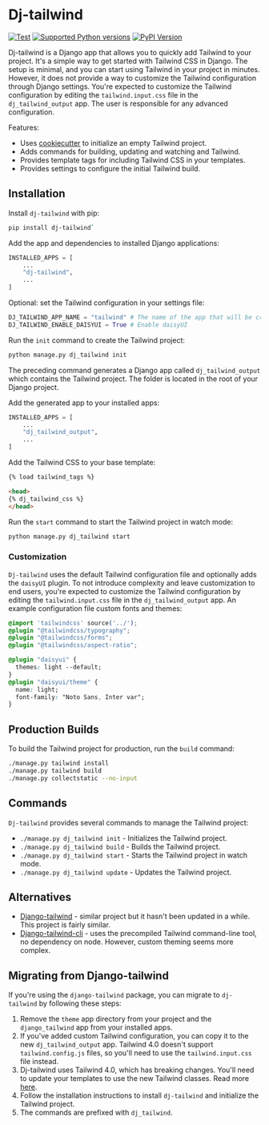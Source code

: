 # Dj-tailwind

[![Test](https://github.com/adinhodovic/dj-tailwind/actions/workflows/ci-cd.yml/badge.svg)](https://github.com/adinhodovic/dj-tailwind/actions/workflows/ci-cd.yml)
[![Supported Python versions](https://img.shields.io/pypi/pyversions/dj-tailwind.svg)](https://pypi.org/project/dj-tailwind/)
[![PyPI Version](https://img.shields.io/pypi/v/dj-tailwind.svg?style=flat)](https://pypi.org/project/dj-tailwind/)

Dj-tailwind is a Django app that allows you to quickly add Tailwind to your project. It's a simple way to get started with Tailwind CSS in Django. The setup is minimal, and you can start using Tailwind in your project in minutes. However, it does not provide a way to customize the Tailwind configuration through Django settings. You're expected to customize the Tailwind configuration by editing the `tailwind.input.css` file in the `dj_tailwind_output` app. The user is responsible for any advanced configuration.

Features:

- Uses [cookiecutter](https://github.com/cookiecutter/cookiecutter) to initialize an empty Tailwind project.
- Adds commands for building, updating and watching and Tailwind.
- Provides template tags for including Tailwind CSS in your templates.
- Provides settings to configure the initial Tailwind build.

## Installation

Install `dj-tailwind` with pip:

```sh
pip install dj-tailwind`
```

Add the app and dependencies to installed Django applications:

```py
INSTALLED_APPS = [
    ...
    "dj-tailwind",
    ...
]
```

Optional: set the Tailwind configuration in your settings file:

```py
DJ_TAILWIND_APP_NAME = "tailwind" # The name of the app that will be created, defaults to `dj_tailwind_output`
DJ_TAILWIND_ENABLE_DAISYUI = True # Enable daisyUI
```

Run the `init` command to create the Tailwind project:

```sh
python manage.py dj_tailwind init
```

The preceding command generates a Django app called `dj_tailwind_output` which contains the Tailwind project. The folder is located in the root of your Django project.

Add the generated app to your installed apps:

```py
INSTALLED_APPS = [
    ...
    "dj_tailwind_output",
    ...
]
```

Add the Tailwind CSS to your base template:

```html
{% load tailwind_tags %}

<head>
{% dj_tailwind_css %}
</head>
```

Run the `start` command to start the Tailwind project in watch mode:

```sh
python manage.py dj_tailwind start
```

### Customization

`Dj-tailwind` uses the default Tailwind configuration file and optionally adds the `daisyUI` plugin. To not introduce complexity and leave customization to end users, you're expected to customize the Tailwind configuration by editing the `tailwind.input.css` file in the `dj_tailwind_output` app. An example configuration file custom fonts and themes:

```css
@import 'tailwindcss' source('../');
@plugin "@tailwindcss/typography";
@plugin "@tailwindcss/forms";
@plugin "@tailwindcss/aspect-ratio";

@plugin "daisyui" {
  themes: light --default;
}
@plugin "daisyui/theme" {
  name: light;
  font-family: "Noto Sans, Inter var";
}
```

## Production Builds

To build the Tailwind project for production, run the `build` command:

```sh
./manage.py tailwind install
./manage.py tailwind build
./manage.py collectstatic --no-input
```

## Commands

`Dj-tailwind` provides several commands to manage the Tailwind project:

- `./manage.py dj_tailwind init` - Initializes the Tailwind project.
- `./manage.py dj_tailwind build` - Builds the Tailwind project.
- `./manage.py dj_tailwind start` - Starts the Tailwind project in watch mode.
- `./manage.py dj_tailwind update` - Updates the Tailwind project.

## Alternatives

- [Django-tailwind](https://github.com/timonweb/django-tailwind) - similar project but it hasn't been updated in a while. This project is fairly similar.
- [Django-tailwind-cli](https://github.com/django-commons/django-tailwind-cli) - uses the precompiled Tailwind command-line tool, no dependency on node. However, custom theming seems more complex.

## Migrating from Django-tailwind

If you're using the `django-tailwind` package, you can migrate to `dj-tailwind` by following these steps:

1. Remove the `theme` app directory from your project and the `django_tailwind` app from your installed apps.
2. If you've added custom Tailwind configuration, you can copy it to the new `dj_tailwind_output` app. Tailwind 4.0 doesn't support `tailwind.config.js` files, so you'll need to use the `tailwind.input.css` file instead.
3. Dj-tailwind uses Tailwind 4.0, which has breaking changes. You'll need to update your templates to use the new Tailwind classes. Read more [here](https://tailwindcss.com/blog/tailwindcss-v4).
4. Follow the installation instructions to install `dj-tailwind` and initialize the Tailwind project.
5. The commands are prefixed with `dj_tailwind`.
